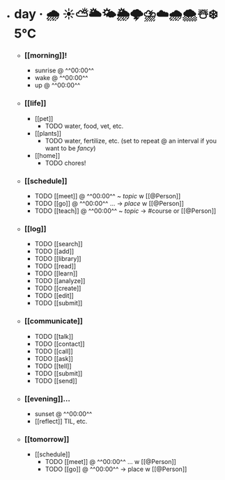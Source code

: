- # day · 🌧 ☀️⛅🌥🌤🌦🌩⛈☁️🌧🌨☃️❄️ 5°C
	- ### **[[morning]]**!
		- sunrise @ ^^00:00^^
		- wake @ ^^00:00^^
		- up @ ^^00:00^^
	- ### **[[life]]**
		- [[pet]]
			- TODO water, food, vet, etc.
		- [[plants]]
			- TODO water, fertilize, etc. (set to repeat @ an interval if you want to be $fancy$)
		- [[home]]
			- TODO chores!
	- ### **[[schedule]]**
		- TODO [[meet]] @ ^^00:00^^ ~ _topic_ w [[@Person]]
		- TODO [[go]] @ ^^00:00^^ ... → _place_ w [[@Person]]
		- TODO [[teach]] @ ^^00:00^^ ~ _topic_ → #course or [[@Person]]
	- ### **[[log]]**
		- TODO [[search]]
		- TODO [[add]]
		- TODO [[library]]
		- TODO [[read]] 
		- TODO [[learn]]
		- TODO [[analyze]]
		- TODO [[create]]
		- TODO [[edit]]
		- TODO [[submit]]
	- ### **[[communicate]]**
		- TODO [[talk]]
		- TODO [[contact]]
		- TODO [[call]]
		- TODO [[ask]]
		- TODO [[tell]]
		- TODO [[submit]]
		- TODO [[send]]
	- ### **[[evening]]...**
		- sunset @ ^^00:00^^
		- [[reflect]] TIL, etc.
	- ### **[[tomorrow]]**
		- [[schedule]]
			- TODO [[meet]] @ ^^00:00^^ ... w [[@Person]]
			- TODO [[go]] @ ^^00:00^^ → place w [[@Person]]
